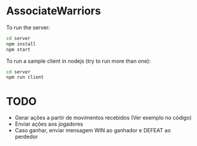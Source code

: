 # AssociateWarriors

To run the server:

```bash
cd server
npm install
npm start
```

To run a sample client in nodejs (try to run more than one):

```bash
cd server
npm run client
```

# TODO

* Gerar ações a partir de movimentos recebidos (Ver exemplo no código)
* Enviar ações aos jogadores
* Caso ganhar, enviar mensagem WIN ao ganhador e DEFEAT ao perdedor

